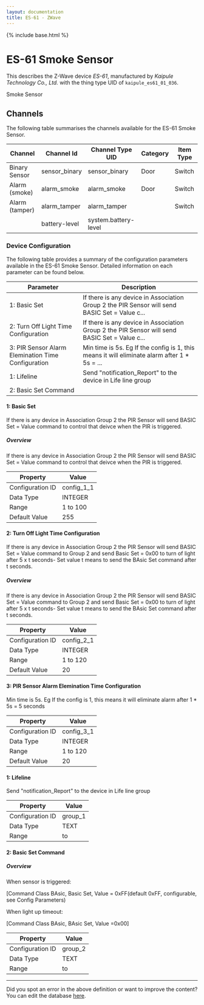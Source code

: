 ```yaml
---
layout: documentation
title: ES-61 - ZWave
---
```


{% include base.html %}

# ES-61 Smoke Sensor

This describes the Z-Wave device *ES-61*, manufactured by *Kaipule Technology Co., Ltd.* with the thing type UID of ```kaipule_es61_01_036```. 

Smoke Sensor


## Channels
The following table summarises the channels available for the ES-61 Smoke Sensor.

| Channel | Channel Id | Channel Type UID | Category | Item Type |
|---------|------------|------------------|----------|-----------|
| Binary Sensor | sensor_binary | sensor_binary | Door | Switch |
| Alarm (smoke) | alarm_smoke | alarm_smoke | Door | Switch |
| Alarm (tamper) | alarm_tamper | alarm_tamper |  | Switch |
|  | battery-level | system.battery-level |  |  |


### Device Configuration
The following table provides a summary of the configuration parameters available in the ES-61 Smoke Sensor.
Detailed information on each parameter can be found below.

| Parameter   | Description |
|-------------|-------------|
| 1: Basic Set | If there is any device in Association Group 2 the PIR Sensor will send BASIC Set = Value c... |
| 2: Turn Off Light Time Configuration | If there is any device in Association Group 2 the PIR Sensor will send BASIC Set = Value c... |
| 3: PIR Sensor Alarm Elemination Time Configuration | Min time is 5s. Eg If the config is 1, this means it will eliminate alarm after 1 \* 5s = ... |
| 1: Lifeline | Send "notification\_Report" to the device in Life line group |
| 2: Basic Set Command |  |


#### 1: Basic Set

If there is any device in Association Group 2 the PIR Sensor will send BASIC Set = Value command to control that deivce when the PIR is triggered.  


##### Overview 

If there is any device in Association Group 2 the PIR Sensor will send BASIC Set = Value command to control that deivce when the PIR is triggered.


| Property         | Value    |
|------------------|----------|
| Configuration ID | config_1_1 |
| Data Type        | INTEGER |
| Range | 1 to 100 |
| Default Value | 255 |


#### 2: Turn Off Light Time Configuration

If there is any device in Association Group 2 the PIR Sensor will send BASIC Set = Value command to Group 2 and send Basic Set = 0x00 to turn of light after 5 x t seconds- Set value t means to send the BAsic Set command after t seconds.  


##### Overview 

If there is any device in Association Group 2 the PIR Sensor will send BASIC Set = Value command to Group 2 and send Basic Set = 0x00 to turn of light after 5 x t seconds- Set value t means to send the BAsic Set command after t seconds.


| Property         | Value    |
|------------------|----------|
| Configuration ID | config_2_1 |
| Data Type        | INTEGER |
| Range | 1 to 120 |
| Default Value | 20 |


#### 3: PIR Sensor Alarm Elemination Time Configuration

Min time is 5s. Eg If the config is 1, this means it will eliminate alarm after 1 \* 5s = 5 seconds


| Property         | Value    |
|------------------|----------|
| Configuration ID | config_3_1 |
| Data Type        | INTEGER |
| Range | 1 to 120 |
| Default Value | 20 |


#### 1: Lifeline

Send "notification\_Report" to the device in Life line group


| Property         | Value    |
|------------------|----------|
| Configuration ID | group_1 |
| Data Type        | TEXT |
| Range |  to  |


#### 2: Basic Set Command

  


##### Overview 

When sensor is triggered:

\[Command Class BAsic, Basic Set, Value = 0xFF(default 0xFF, configurable, see Config Parameters)

When light up timeout:

\[Command Class BAsic, BAsic Set, Value =0x00\]


| Property         | Value    |
|------------------|----------|
| Configuration ID | group_2 |
| Data Type        | TEXT |
| Range |  to  |


---

Did you spot an error in the above definition or want to improve the content?
You can edit the database [here](http://www.cd-jackson.com/index.php/zwave/zwave-device-database/zwave-device-list/devicesummary/559).
